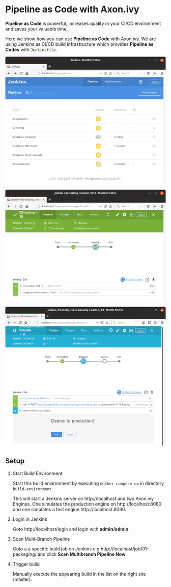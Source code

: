 # Pipeline as Code with Axon.ivy

**Pipeline as Code** is powerful, increases quality in your CI/CD environment and saves your valuable time.

Here we show how you can use **Pipeline as Code** with Axon.ivy.
We are using Jenkins as CI/CD build infrastructure which provides **Pipeline as Codes** with `Jenkinsfile`.

![](blueocean.png)

![](testing.png)

![](input.png)

## Setup

1. Start Build Environment

    Start this build environment by executing `docker-compose up` in directory `build-environment`.

    This will start a Jenkins server on http://localhost and two Axon.ivy Engines. One simulates the production engine on http://localhost:8080 and one simulates a test engine http://localhost:8090.

2. Login in Jenkins

   Goto http://localhost/login and login with **admin/admin**.

3. Scan Multi-Branch Pipeline
    
   Goto a a specific build job on Jenkins e.g http://localhost/job/01-packaging/ and click **Scan Multibranch Pipeline Now**

4. Trigger build

   Manually execute the appearing build in the list on the right site (master).
